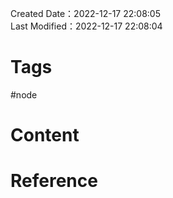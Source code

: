 Created Date：2022-12-17 22:08:05  
Last Modified：2022-12-17 22:08:04

# Tags

#node

# Content

# Reference
